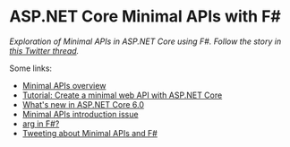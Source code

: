 ASP.NET Core Minimal APIs with F#
=================================
_Exploration of Minimal APIs in ASP.NET Core using F#. Follow the story in [this Twitter thread](https://twitter.com/_teodoran/status/1490052231252660228?s=20&t=09UxN-2qDyKh98IjA_VWXQ)._

Some links:
- [Minimal APIs overview](https://docs.microsoft.com/en-us/aspnet/core/fundamentals/minimal-apis?view=aspnetcore-6.0)
- [Tutorial: Create a minimal web API with ASP.NET Core](https://docs.microsoft.com/en-us/aspnet/core/tutorials/min-web-api?view=aspnetcore-6.0&tabs=visual-studio-code)
- [What's new in ASP.NET Core 6.0](https://docs.microsoft.com/en-us/aspnet/core/release-notes/aspnetcore-6.0?view=aspnetcore-6.0)
- [Minimal APIs introduction issue](https://github.com/dotnet/aspnetcore/issues/30354)
- [arg in F#?](https://github.com/fsharp/fslang-suggestions/issues/1022)
- [Tweeting about Minimal APIs and F#](https://twitter.com/_teodoran/status/1389522924298723329?s=20&t=bfumo11ScSqn3xksesaZow)
